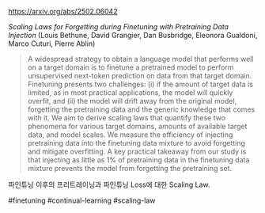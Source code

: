 https://arxiv.org/abs/2502.06042

*Scaling Laws for Forgetting during Finetuning with Pretraining Data Injection* (Louis Bethune, David Grangier, Dan Busbridge, Eleonora Gualdoni, Marco Cuturi, Pierre Ablin)

> A widespread strategy to obtain a language model that performs well on a target domain is to finetune a pretrained model to perform unsupervised next-token prediction on data from that target domain. Finetuning presents two challenges: (i) if the amount of target data is limited, as in most practical applications, the model will quickly overfit, and (ii) the model will drift away from the original model, forgetting the pretraining data and the generic knowledge that comes with it. We aim to derive scaling laws that quantify these two phenomena for various target domains, amounts of available target data, and model scales. We measure the efficiency of injecting pretraining data into the finetuning data mixture to avoid forgetting and mitigate overfitting. A key practical takeaway from our study is that injecting as little as 1% of pretraining data in the finetuning data mixture prevents the model from forgetting the pretraining set.

파인튜닝 이후의 프리트레이닝과 파인튜닝 Loss에 대한 Scaling Law. 

#finetuning #continual-learning #scaling-law 
